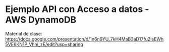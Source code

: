 # Ejemplo API con Acceso a datos - AWS DynamoDB

Material de clase:
https://docs.google.com/presentation/d/1n6n9YU_7kH4MaB3aD17fu2IsEWh5VE6KN1P_Vhhi_zE/edit?usp=sharing
